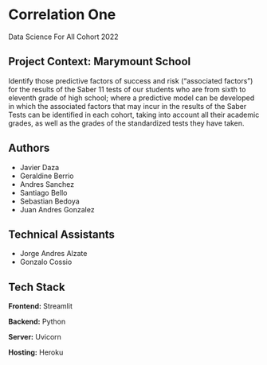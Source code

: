 
# Correlation One 
Data Science For All Cohort 2022

## Project Context: Marymount School

Identify those predictive factors of success and risk (“associated factors”) 
for the results of the Saber 11 tests of our students who are from sixth to eleventh 
grade of high school; where a predictive model can be developed in which the associated 
factors that may incur in the results of the Saber Tests can be identified in each cohort, 
taking into account all their academic grades, as well as the grades of the standardized tests they have taken.
## Authors

- Javier Daza 
- Geraldine Berrio
- Andres Sanchez
- Santiago Bello
- Sebastian Bedoya
- Juan Andres Gonzalez

## Technical Assistants
- Jorge Andres Alzate
- Gonzalo Cossio


## Tech Stack

**Frontend:** Streamlit

**Backend:** Python


**Server:** Uvicorn

**Hosting:** Heroku

